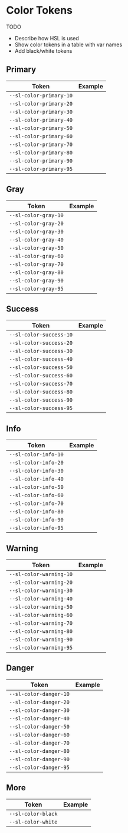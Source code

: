 # Color Tokens

TODO

- Describe how HSL is used
- Show color tokens in a table with var names
- Add black/white tokens

## Primary

| Token | Example |
|-------|---------|
| `--sl-color-primary-10` | <div class="color-demo" style="background-color: var(--sl-color-primary-10);"></div>
| `--sl-color-primary-20` | <div class="color-demo" style="background-color: var(--sl-color-primary-20);"></div>
| `--sl-color-primary-30` | <div class="color-demo" style="background-color: var(--sl-color-primary-30);"></div>
| `--sl-color-primary-40` | <div class="color-demo" style="background-color: var(--sl-color-primary-40);"></div>
| `--sl-color-primary-50` | <div class="color-demo" style="background-color: var(--sl-color-primary-50);"></div>
| `--sl-color-primary-60` | <div class="color-demo" style="background-color: var(--sl-color-primary-60);"></div>
| `--sl-color-primary-70` | <div class="color-demo" style="background-color: var(--sl-color-primary-70);"></div>
| `--sl-color-primary-80` | <div class="color-demo" style="background-color: var(--sl-color-primary-80);"></div>
| `--sl-color-primary-90` | <div class="color-demo" style="background-color: var(--sl-color-primary-90);"></div>
| `--sl-color-primary-95` | <div class="color-demo" style="background-color: var(--sl-color-primary-95);"></div>


## Gray

| Token | Example |
|-------|---------|
| `--sl-color-gray-10` | <div class="color-demo" style="background-color: var(--sl-color-gray-10);"></div>
| `--sl-color-gray-20` | <div class="color-demo" style="background-color: var(--sl-color-gray-20);"></div>
| `--sl-color-gray-30` | <div class="color-demo" style="background-color: var(--sl-color-gray-30);"></div>
| `--sl-color-gray-40` | <div class="color-demo" style="background-color: var(--sl-color-gray-40);"></div>
| `--sl-color-gray-50` | <div class="color-demo" style="background-color: var(--sl-color-gray-50);"></div>
| `--sl-color-gray-60` | <div class="color-demo" style="background-color: var(--sl-color-gray-60);"></div>
| `--sl-color-gray-70` | <div class="color-demo" style="background-color: var(--sl-color-gray-70);"></div>
| `--sl-color-gray-80` | <div class="color-demo" style="background-color: var(--sl-color-gray-80);"></div>
| `--sl-color-gray-90` | <div class="color-demo" style="background-color: var(--sl-color-gray-90);"></div>
| `--sl-color-gray-95` | <div class="color-demo" style="background-color: var(--sl-color-gray-95);"></div>


## Success

| Token | Example |
|-------|---------|
| `--sl-color-success-10` | <div class="color-demo" style="background-color: var(--sl-color-success-10);"></div>
| `--sl-color-success-20` | <div class="color-demo" style="background-color: var(--sl-color-success-20);"></div>
| `--sl-color-success-30` | <div class="color-demo" style="background-color: var(--sl-color-success-30);"></div>
| `--sl-color-success-40` | <div class="color-demo" style="background-color: var(--sl-color-success-40);"></div>
| `--sl-color-success-50` | <div class="color-demo" style="background-color: var(--sl-color-success-50);"></div>
| `--sl-color-success-60` | <div class="color-demo" style="background-color: var(--sl-color-success-60);"></div>
| `--sl-color-success-70` | <div class="color-demo" style="background-color: var(--sl-color-success-70);"></div>
| `--sl-color-success-80` | <div class="color-demo" style="background-color: var(--sl-color-success-80);"></div>
| `--sl-color-success-90` | <div class="color-demo" style="background-color: var(--sl-color-success-90);"></div>
| `--sl-color-success-95` | <div class="color-demo" style="background-color: var(--sl-color-success-95);"></div>


## Info

| Token | Example |
|-------|---------|
| `--sl-color-info-10` | <div class="color-demo" style="background-color: var(--sl-color-info-10);"></div>
| `--sl-color-info-20` | <div class="color-demo" style="background-color: var(--sl-color-info-20);"></div>
| `--sl-color-info-30` | <div class="color-demo" style="background-color: var(--sl-color-info-30);"></div>
| `--sl-color-info-40` | <div class="color-demo" style="background-color: var(--sl-color-info-40);"></div>
| `--sl-color-info-50` | <div class="color-demo" style="background-color: var(--sl-color-info-50);"></div>
| `--sl-color-info-60` | <div class="color-demo" style="background-color: var(--sl-color-info-60);"></div>
| `--sl-color-info-70` | <div class="color-demo" style="background-color: var(--sl-color-info-70);"></div>
| `--sl-color-info-80` | <div class="color-demo" style="background-color: var(--sl-color-info-80);"></div>
| `--sl-color-info-90` | <div class="color-demo" style="background-color: var(--sl-color-info-90);"></div>
| `--sl-color-info-95` | <div class="color-demo" style="background-color: var(--sl-color-info-95);"></div>


## Warning

| Token | Example |
|-------|---------|
| `--sl-color-warning-10` | <div class="color-demo" style="background-color: var(--sl-color-warning-10);"></div>
| `--sl-color-warning-20` | <div class="color-demo" style="background-color: var(--sl-color-warning-20);"></div>
| `--sl-color-warning-30` | <div class="color-demo" style="background-color: var(--sl-color-warning-30);"></div>
| `--sl-color-warning-40` | <div class="color-demo" style="background-color: var(--sl-color-warning-40);"></div>
| `--sl-color-warning-50` | <div class="color-demo" style="background-color: var(--sl-color-warning-50);"></div>
| `--sl-color-warning-60` | <div class="color-demo" style="background-color: var(--sl-color-warning-60);"></div>
| `--sl-color-warning-70` | <div class="color-demo" style="background-color: var(--sl-color-warning-70);"></div>
| `--sl-color-warning-80` | <div class="color-demo" style="background-color: var(--sl-color-warning-80);"></div>
| `--sl-color-warning-90` | <div class="color-demo" style="background-color: var(--sl-color-warning-90);"></div>
| `--sl-color-warning-95` | <div class="color-demo" style="background-color: var(--sl-color-warning-95);"></div>


## Danger

| Token | Example |
|-------|---------|
| `--sl-color-danger-10` | <div class="color-demo" style="background-color: var(--sl-color-danger-10);"></div>
| `--sl-color-danger-20` | <div class="color-demo" style="background-color: var(--sl-color-danger-20);"></div>
| `--sl-color-danger-30` | <div class="color-demo" style="background-color: var(--sl-color-danger-30);"></div>
| `--sl-color-danger-40` | <div class="color-demo" style="background-color: var(--sl-color-danger-40);"></div>
| `--sl-color-danger-50` | <div class="color-demo" style="background-color: var(--sl-color-danger-50);"></div>
| `--sl-color-danger-60` | <div class="color-demo" style="background-color: var(--sl-color-danger-60);"></div>
| `--sl-color-danger-70` | <div class="color-demo" style="background-color: var(--sl-color-danger-70);"></div>
| `--sl-color-danger-80` | <div class="color-demo" style="background-color: var(--sl-color-danger-80);"></div>
| `--sl-color-danger-90` | <div class="color-demo" style="background-color: var(--sl-color-danger-90);"></div>
| `--sl-color-danger-95` | <div class="color-demo" style="background-color: var(--sl-color-danger-95);"></div>

## More

| Token | Example |
|-------|---------|
| `--sl-color-black` | <div class="color-demo" style="background-color: var(--sl-color-black);"></div>
| `--sl-color-white` | <div class="color-demo" style="background-color: var(--sl-color-white);"></div>
